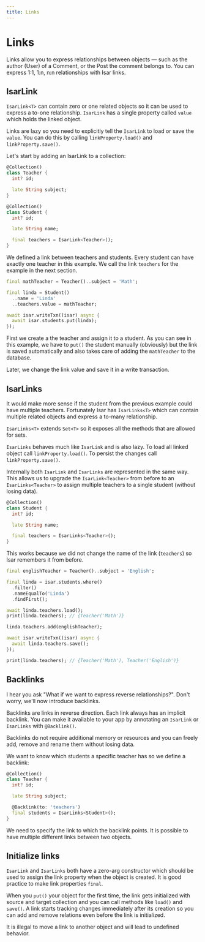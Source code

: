 ```yaml
---
title: Links
---
```


# Links

Links allow you to express relationships between objects — such as the author (User) of a Comment, or the Post the comment belongs to. You can express 1:1, 1:n, n:n relationships with Isar links.

## IsarLink

`IsarLink<T>` can contain zero or one related objects so it can be used to express a to-one relationship. `IsarLink` has a single property called `value` which holds the linked object.

Links are lazy so you need to explicitly tell the `IsarLink` to load or save the `value`. You can do this by calling `linkProperty.load()` and `linkProperty.save()`.

Let's start by adding an IsarLink to a collection:

```dart
@Collection()
class Teacher {
  int? id;

  late String subject;
}

@Collection()
class Student {
  int? id;

  late String name;

  final teachers = IsarLink<Teacher>();
}
```

We defined a link between teachers and students. Every student can have exactly one teacher in this example. We call the link `teachers` for the example in the next section.

```dart
final mathTeacher = Teacher()..subject = 'Math';

final linda = Student()
  ..name = 'Linda'
  ..teachers.value = mathTeacher;

await isar.writeTxn((isar) async {
  await isar.students.put(linda);
});
```

First we create a the teacher and assign it to a student. As you can see in this example, we have to `put()` the student manually (obviously) but the link is saved automatically and also takes care of adding the `mathTeacher` to the database.

Later, we change the link value and save it in a write transaction.

## IsarLinks

It would make more sense if the student from the previous example could have multiple teachers. Fortunately Isar has `IsarLinks<T>` which can contain multiple related objects and express a to-many relationship.

`IsarLinks<T>` extends `Set<T>` so it exposes all the methods that are allowed for sets.

`IsarLinks` behaves much like `IsarLink` and is also lazy. To load all linked object call `linkProperty.load()`. To persist the changes call `linkProperty.save()`.

Internally both `IsarLink` and `IsarLinks` are represented in the same way. This allows us to upgrade the `IsarLink<Teacher>` from before to an `IsarLinks<Teacher>` to assign multiple teachers to a single student (without losing data).

```dart
@Collection()
class Student {
  int? id;

  late String name;

  final teachers = IsarLinks<Teacher>();
}
```

This works because we did not change the name of the link (`teachers`) so Isar remembers it from before.

```dart
final englishTeacher = Teacher()..subject = 'English';

final linda = isar.students.where()
  .filter()
  .nameEqualTo('Linda')
  .findFirst();

await linda.teachers.load();
print(linda.teachers); // {Teacher('Math')}

linda.teachers.add(englishTeacher);

await isar.writeTxn((isar) async {
  await linda.teachers.save();
});

print(linda.teachers); // {Teacher('Math'), Teacher('English')}
```

## Backlinks

I hear you ask "What if we want to express reverse relationships?". Don't worry, we'll now introduce backlinks.

Backlinks are links in reverse direction. Each link always has an implicit backlink. You can make it available to your app by annotating an `IsarLink` or `IsarLinks` with `@Backlink()`.

Backlinks do not require additional memory or resources and you can freely add, remove and rename them without losing data.

We want to know which students a specific teacher has so we define a backlink:

```dart
@Collection()
class Teacher {
  int? id;

  late String subject;

  @Backlink(to: 'teachers')
  final students = IsarLinks<Student>();
}
```

We need to specify the link to which the backlink points. It is possible to have multiple different links between two objects.

## Initialize links

`IsarLink` and `IsarLinks` both have a zero-arg constructor which should be used to assign the link property when the object is created. It is good practice to make link properties `final`.

When you `put()` your object for the first time, the link gets initialized with source and target collection and you can call methods like `load()` and `save()`. A link starts tracking changes immediately after its creation so you can add and remove relations even before the link is initialized.

It is illegal to move a link to another object and will lead to undefined behavior.
